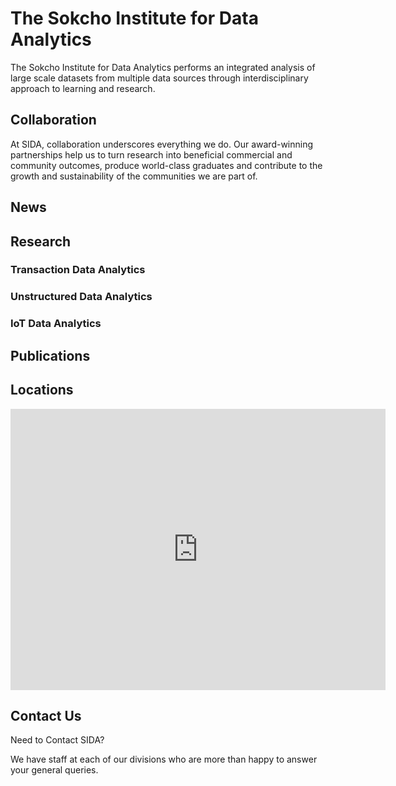 # The Sokcho Institute for Data Analytics

The Sokcho Institute for Data Analytics performs an integrated analysis of large scale datasets from multiple data sources through interdisciplinary approach to learning and research.  

## Collaboration

At SIDA, collaboration underscores everything we do. Our award-winning partnerships help us to turn research into beneficial commercial and community outcomes, produce world-class graduates and contribute to the growth and sustainability of the communities we are part of.

## News 

## Research

### Transaction Data Analytics


### Unstructured Data Analytics


### IoT Data Analytics

## Publications

## Locations

<iframe src="https://www.google.com/maps/embed?pb=!1m18!1m12!1m3!1d783.0915043652166!2d128.55423528817414!3d38.271007451611055!2m3!1f0!2f0!3f0!3m2!1i1024!2i768!4f13.1!3m3!1m2!1s0x5fd8958f7c333431%3A0x2f35972241f78d9a!2z6rCV7JuQ64-EIOqzoOyEseq1sCDthqDshLHrqbQg7JWE7JW87KeE64KoM-q4uCA0LTY!5e0!3m2!1sko!2skr!4v1508724886784" width="600" height="450" frameborder="0" style="border:0" allowfullscreen></iframe>


## Contact Us

Need to Contact SIDA?  

We have staff at each of our divisions who are more than happy to answer your general queries.  
